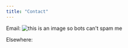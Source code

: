 ```yaml
---
title: "Contact"
---
```


Email: <img class="img-txt" src="/email.png" title="this is an image so bots can't spam me">

Elsewhere:
[<i class="fa fa-github fa-icon"></i>](https://github.com/proof-by-accident)
[<i class="fa fa-linkedin fa-icon"></i>](https://www.linkedin.com/in/petershaffery0/)
